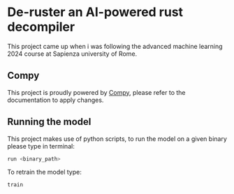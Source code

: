 # De-ruster an AI-powered rust decompiler

This project came up when i was following the advanced machine learning 2024 course at Sapienza university of Rome.


## Compy
This project is proudly powered by [Compy](https://github.com/Etto48/compy), please refer to the documentation to apply changes.

## Running the model
This project makes use of python scripts, to run the model on a given binary please type in terminal:
```sh
run <binary_path>
```
To retrain the model type:
```sh
train
```